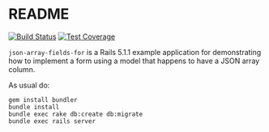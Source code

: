 # README

[![Build Status](https://travis-ci.org/MarioCarrion/json-array-fields-for.svg?branch=master)](https://travis-ci.org/MarioCarrion/json-array-fields-for)
[![Test Coverage](https://codeclimate.com/github/MarioCarrion/json-array-fields-for/badges/coverage.svg)](https://codeclimate.com/github/codeclimate/codeclimate/coverage)

`json-array-fields-for` is a Rails 5.1.1 example application for demonstrating how to implement a form using a model that happens to have a JSON array column.

As usual do:

```
gem install bundler
bundle install
bundle exec rake db:create db:migrate
bundle exec rails server
```
